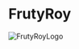 # FrutyRoy

![FrutyRoyLogo](https://github.com/Prouly/frutyroy/assets/80397239/d6e4c939-a766-4b67-bf9d-6434d2f81d77)
